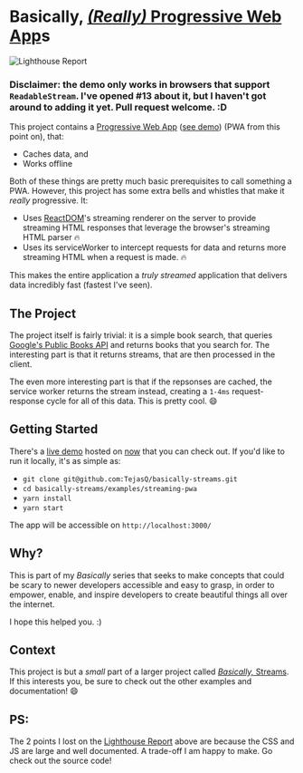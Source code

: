 # Basically, [_(Really)_ Progressive Web App](https://server-stjntslidj.now.sh)s
![Lighthouse Report](https://tejasq.github.io/basically-streams/examples/streaming-pwa/lighthouse-report.png)

### Disclaimer: the demo only works in browsers that support `ReadableStream`. I've opened #13 about it, but I haven't got around to adding it yet. Pull request welcome. :D

This project contains a [Progressive Web App](https://en.wikipedia.org/wiki/Progressive_web_app) ([see demo](https://server-stjntslidj.now.sh)) (PWA from this point on), that:

- Caches data, and
- Works offline

Both of these things are pretty much basic prerequisites to call something a PWA. However, this project has some extra bells and whistles that make it _really_ progressive. It:

- Uses [ReactDOM](https://reactjs.org/docs/react-dom.html)'s streaming renderer on the server to provide streaming HTML responses that leverage the browser's streaming HTML parser 🔥
- Uses its serviceWorker to intercept requests for data and returns more streaming HTML when a request is made. 🔥

This makes the entire application a _truly streamed_ application that delivers data incredibly fast (fastest I've seen).

## The Project
The project itself is fairly trivial: it is a simple book search, that queries [Google's Public Books API](https://developers.google.com/books/) and returns books that you search for. The interesting part is that it returns streams, that are then processed in the client.

The even more interesting part is that if the repsonses are cached, the service worker returns the stream instead, creating a `1-4ms` request-response cycle for all of this data. This is pretty cool. 😄

## Getting Started

There's a [live demo](https://server-stjntslidj.now.sh) hosted on [now](https://now.sh/) that you can check out. If you'd like to run it locally, it's as simple as:

- `git clone git@github.com:TejasQ/basically-streams.git`
- `cd basically-streams/examples/streaming-pwa`
- `yarn install`
- `yarn start`

The app will be accessible on `http://localhost:3000/`

## Why?

This is part of my _Basically_ series that seeks to make concepts that could be scary to newer developers accessible and easy to grasp, in order to empower, enable, and inspire developers to create beautiful things all over the internet.

I hope this helped you. :)

## Context

This project is but a _small_ part of a larger project called [_Basically,_ Streams](https://github.com/TejasQ/basically-streams). If this interests you, be sure to check out the other examples and documentation! 😄

## PS:
The 2 points I lost on the [Lighthouse Report](https://developers.google.com/web/tools/lighthouse/) above are because the CSS and JS are large and well documented. A trade-off I am happy to make. Go check out the source code!
